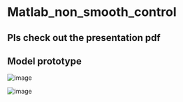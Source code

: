 # Matlab_non_smooth_control

## Pls check out the presentation pdf

## Model prototype

![image](https://github.com/6vvvvvv/Matlab_non_smooth_control/blob/master/vibration%20model.jpg)

![image](https://github.com/6vvvvvv/Matlab_non_smooth_control/blob/master/vibration%20model2.jpg)
